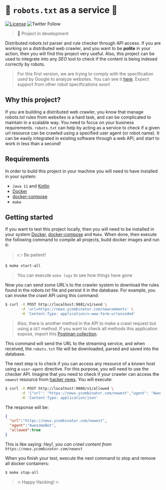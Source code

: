 # :robot: `robots.txt` as a service :robot:

[![License](https://img.shields.io/badge/License-GPLv3%202.0-brightgreen.svg?style=for-the-badge)](https://www.gnu.org/licenses/gpl-3.0)
![Twitter Follow](https://img.shields.io/twitter/follow/robotstxt_?color=blue&label=twitter&logo=twitter&style=for-the-badge)

>:construction: Project in development

Distributed *robots.txt* parser and rule checker through API access. If you are working on
a distributed web crawler, and you want to be **polite** in your action, then you will find
this project very useful. Also, this project can be used to integrate into any *SEO* tool to check if 
the content is being indexed correctly by robots.

>For this first version, we are trying to comply with the specification used by Google to analyze websites. You can see it [here](https://developers.google.com/search/reference/robots_txt?hl=en).
Expect support from other robot specifications soon!

## Why this project?

If you are building a distributed web crawler, you know that manage *robots.txt* rules from websites is a hard task, 
and can be complicated to maintain in a scalable way. You need to focus on your business requirements. `robots.txt` 
can help by acting as a service to check if a given url resource can be crawled using a specified user agent 
(or robot name). It can be easily integrated in existing software through a web API, and start to work in less than a second!

## Requirements

In order to build this project in your machine you will need to have installed in your system:

* `Java 11` and [Kotlin](https://kotlinlang.org/docs/tutorials/command-line.html)
* [Docker](https://docs.docker.com/install/)
* [docker-compose](https://docs.docker.com/compose/install/)
* `make`

## Getting started

If you want to test this project locally, then you will need to be installed in your system [Docker](https://www.docker.com/), 
[docker-compose](https://docs.docker.com/compose/install/) and `Make`. When done, then execute the following
command to compile all projects, build docker images and run it:

>:point_right: Be patient!

```bash
$ make start-all
```

>You can execute `make logs` to see how things have gone

Now you can send some URL's to the crawler system to download the rules found in the *robots.txt* file
and persist it in the database. For example, you can invoke the crawl API using this command:

```bash
$ curl -X POST http://localhost:9081/v1/send \
       -d 'url=https://news.ycombinator.com/newcomments' \
       -H 'Content-Type: application/x-www-form-urlencoded'
```
>Also, there is another method in the API to make a crawl request but using a `GET` method. If you want to check 
>all methods this application expose, import this [Postman collection](postman/robots.txt.postman_collection.json).

This command will send the URL to the streaming service, and when received, the `robots.txt` file
will be downloaded, parsed and saved into the database.

The next step is to check if you can access any resource of a known host using a `user-agent` directive. For this 
purpose, you will need to use the checker API. Imagine that you need to check if your crawler can access the 
`newest` resource from [hacker news](https://news.ycombinator.com/newest). You will execute:

```bash
$ curl -X POST http://localhost:9080/v1/allowed \
       -d '{"url": "https://news.ycombinator.com/newest","agent": "AwesomeBot"}' \
       -H 'Content-Type: application/json'
```

The response will be:

```json
{
  "url":"https://news.ycombinator.com/newest",
  "agent":"AwesomeBot",
  "allowed":true
}
```

This is like saying: *Hey!, you can crawl content from `https://news.ycombinator.com/newest`*

When you finish your test, execute the next command to stop and remove all docker containers:

```bash
$ make stop-all
```

>:fire: Happy Hacking! :fire:
